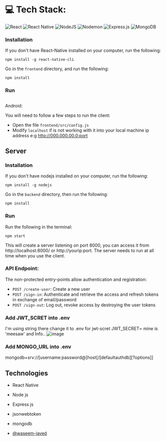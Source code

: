 # 💻 Tech Stack:
![React](https://img.shields.io/badge/react-%2320232a.svg?style=for-the-badge&logo=react&logoColor=%2361DAFB) ![React Native](https://img.shields.io/badge/react_native-%2320232a.svg?style=for-the-badge&logo=react&logoColor=%2361DAFB) ![NodeJS](https://img.shields.io/badge/node.js-6DA55F?style=for-the-badge&logo=node.js&logoColor=white) ![Nodemon](https://img.shields.io/badge/NODEMON-%23323330.svg?style=for-the-badge&logo=nodemon&logoColor=%BBDEAD) ![Express.js](https://img.shields.io/badge/express.js-%23404d59.svg?style=for-the-badge&logo=express&logoColor=%2361DAFB) ![MongoDB](https://img.shields.io/badge/MongoDB-%234ea94b.svg?style=for-the-badge&logo=mongodb&logoColor=white)
### Installation

If you don't have React-Native installed on your computer, run the following:

```
npm install -g react-native-cli
```

Go in the `frontend` directory, and run the following:

```
npm install
```

### Run

```npm start

```
Android:

You will need to follow a few steps to run the client:

- Open the file `frontend/src/config.js`
- Modify `localhost` if is not working with it into your local machine ip address e:g http://000.000.00.0:port

## Server

### Installation

If you don't have nodejs installed on your computer, run the following:

```
npm install -g nodejs
```

Go in the `backend` directory, then run the following:

```
npm install
```

### Run

Run the following in the terminal:

```
npm start
```

This will create a server listening on port 8000, you can access it from http://localhost:8000/ or http://yourip:port. The server needs to run at all time when you use the client.

### API Endpoint:

The non-protected entry-points allow authentication and registration:

- `POST /create-user`: Create a new user
- `POST /sign-in`: Authenticate and retrieve the access and refresh tokens in exchange of email/password
- `POST /sign-out`: Log out, revoke access by destroying the user tokens

### Add JWT_SCRET into .env 
I'm using string there change it to .env for jwt-scret
JWT_SECRET= mine is 'meesaw' and
Info..
![image](https://github.com/Waseem-javed/react-native-auth/assets/65248360/034bd3e0-ade8-4b84-ba66-bf4c888c0578)

### Add MONGO_URL into .env
mongodb+srv://[username:password@]host[/[defaultauthdb][?options]]


## Technologies
- React Native
- Node js
- Express js
- jsonwebtoken
- mongodb

- [@waseem-javed](https://github.com/Waseem-javed)
